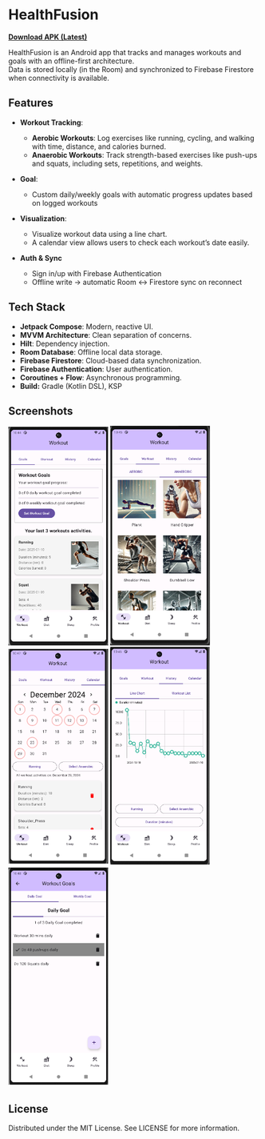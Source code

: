 # HealthFusion

[**Download APK (Latest)**](../../releases/latest)

HealthFusion is an Android app that tracks and manages workouts and goals with an offline-first architecture.  
Data is stored locally (in the Room) and synchronized to Firebase Firestore when connectivity is available.


## Features

- **Workout Tracking**:
  - **Aerobic Workouts**: Log exercises like running, cycling, and walking with time, distance, and calories burned.
  - **Anaerobic Workouts**: Track strength-based exercises like push-ups and squats, including sets, repetitions, and weights.

- **Goal**:
  - Custom daily/weekly goals with automatic progress updates based on logged workouts
    
- **Visualization**:
  - Visualize workout data using a line chart.
  - A calendar view allows users to check each workout’s date easily.

- **Auth & Sync**
  - Sign in/up with Firebase Authentication
  - Offline write → automatic Room ↔ Firestore sync on reconnect
    
## Tech Stack

- **Jetpack Compose**: Modern, reactive UI.
- **MVVM Architecture**: Clean separation of concerns.
- **Hilt**: Dependency injection.
- **Room Database**: Offline local data storage.
- **Firebase Firestore**: Cloud-based data synchronization.
- **Firebase Authentication**: User authentication.
- **Coroutines + Flow**: Asynchronous programming.
- **Build:** Gradle (Kotlin DSL), KSP


## Screenshots
<img src="./image/image1.png" alt="Example Image" width="200"/> <img src="./image/image2.png" alt="Example Image" width="200"/> <img src="./image/image5.png" alt="Example Image" width="200"/> <img src="./image/image3.png" alt="Example Image" width="200"/> <img src="./image/image6.png" alt="Example Image" width="200"/>


## License
Distributed under the MIT License. See LICENSE for more information.
   
